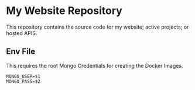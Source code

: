 # My Website Repository

This repository contains the source code for my website; active projects; or hosted APIS.

## Env File

This requires the root Mongo Credentials for creating the Docker Images.

```
MONGO_USER=$1
MONGO_PASS=$2
```